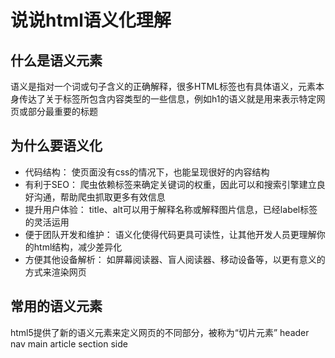 # 说说html语义化理解
## 什么是语义元素  
语义是指对一个词或句子含义的正确解释，很多HTML标签也有具体语义，元素本身传达了关于标签所包含内容类型的一些信息，例如h1的语义就是用来表示特定网页或部分最重要的标题  

## 为什么要语义化
- 代码结构： 使页面没有css的情况下，也能呈现很好的内容结构  
- 有利于SEO： 爬虫依赖标签来确定关键词的权重，因此可以和搜索引擎建立良好沟通，帮助爬虫抓取更多有效信息  
- 提升用户体验： title、alt可以用于解释名称或解释图片信息，已经label标签的灵活运用  
- 便于团队开发和维护： 语义化使得代码更具可读性，让其他开发人员更理解你的html结构，减少差异化
- 方便其他设备解析： 如屏幕阅读器、盲人阅读器、移动设备等，以更有意义的方式来渲染网页

## 常用的语义元素
html5提供了新的语义元素来定义网页的不同部分，被称为“切片元素”
header
nav
main
article
section
side